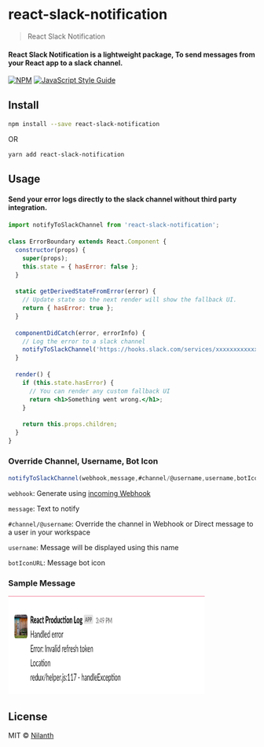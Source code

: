 # react-slack-notification

> React Slack Notification
#### React Slack Notification is a lightweight package, To send messages from your React app to a slack channel.

[![NPM](https://img.shields.io/npm/v/react-slack-notification.svg)](https://www.npmjs.com/package/react-slack-notification) [![JavaScript Style Guide](https://img.shields.io/badge/code_style-standard-brightgreen.svg)](https://standardjs.com)

## Install

```bash
npm install --save react-slack-notification
```
OR

```bash
yarn add react-slack-notification
```

## Usage
#### Send your error logs directly to the slack channel without third party integration.

```jsx
import notifyToSlackChannel from 'react-slack-notification';

class ErrorBoundary extends React.Component {
  constructor(props) {
    super(props);
    this.state = { hasError: false };
  }

  static getDerivedStateFromError(error) {
    // Update state so the next render will show the fallback UI.
    return { hasError: true };
  }

  componentDidCatch(error, errorInfo) {
    // Log the error to a slack channel
    notifyToSlackChannel('https://hooks.slack.com/services/xxxxxxxxxxxxx/example/webhook', error);
  }

  render() {
    if (this.state.hasError) {
      // You can render any custom fallback UI
      return <h1>Something went wrong.</h1>;
    }

    return this.props.children;
  }
}
```

### Override Channel, Username, Bot Icon

```jsx
notifyToSlackChannel(webhook,message,#channel/@username,username,botIconURL);
```

`webhook`: Generate using [incoming Webhook](https://slack.com/apps/A0F7XDUAZ-incoming-webhooks)

`message`: Text to notify

`#channel/@username`: Override the channel in Webhook or Direct message to a user in your workspace

`username`: Message will be displayed using this name

`botIconURL`: Message bot icon

### Sample Message

<img width="400" height="200" src="./sample-message.png" alt="sample-image"/>

## License

MIT © [Nilanth](https://github.com/Nilanth)
